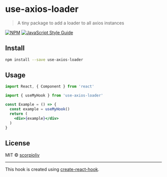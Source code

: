 # use-axios-loader

> A tiny package to add a loader to all axios instances

[![NPM](https://img.shields.io/npm/v/use-axios-loader.svg)](https://www.npmjs.com/package/use-axios-loader) [![JavaScript Style Guide](https://img.shields.io/badge/code_style-standard-brightgreen.svg)](https://standardjs.com)

## Install

```bash
npm install --save use-axios-loader
```

## Usage

```jsx
import React, { Component } from 'react'

import { useMyHook } from 'use-axios-loader'

const Example = () => {
  const example = useMyHook()
  return (
    <div>{example}</div>
  )
}
```

## License

MIT © [scorpioliv](https://github.com/scorpioliv)

---

This hook is created using [create-react-hook](https://github.com/hermanya/create-react-hook).
